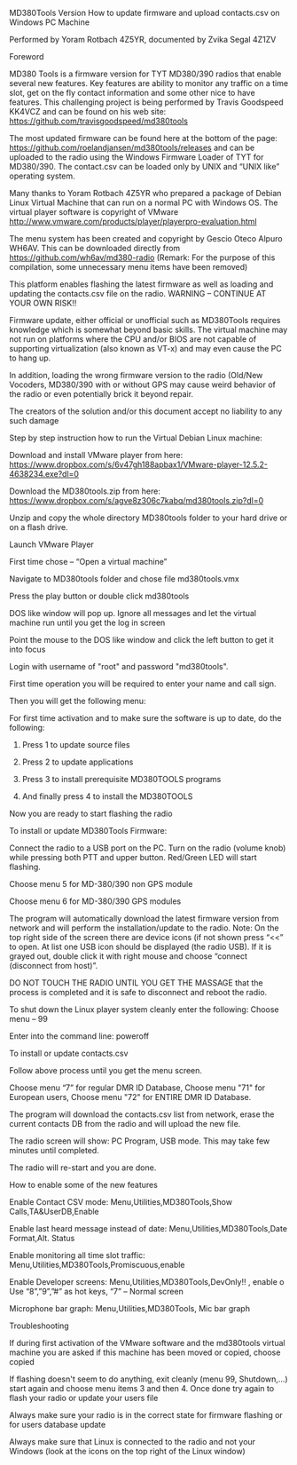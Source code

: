 MD380Tools Version
How to update firmware and upload contacts.csv on Windows PC Machine

Performed by Yoram Rotbach 4Z5YR, documented by Zvika Segal 4Z1ZV

Foreword

MD380 Tools is a firmware version for TYT MD380/390 radios that enable several new features.  Key features are ability to monitor any traffic on a time slot, get on the fly contact information and some other nice to have features.  This challenging project is being performed by Travis Goodspeed KK4VCZ and can be found on his web site: https://github.com/travisgoodspeed/md380tools

The most updated firmware can be found here at the bottom of the page: https://github.com/roelandjansen/md380tools/releases and can be uploaded to the radio using the Windows Firmware Loader of TYT for MD380/390. The contact.csv can be loaded only by UNIX and “UNIX like” operating system.

Many thanks to Yoram Rotbach 4Z5YR who prepared a package of Debian Linux Virtual Machine that can run on a normal PC with Windows OS. The virtual player software is copyright of VMware http://www.vmware.com/products/player/playerpro-evaluation.html

The menu system has been created and copyright by Gescio Oteco Alpuro WH6AV. This can be downloaded directly from https://github.com/wh6av/md380-radio (Remark: For the purpose of this compilation, some unnecessary menu items have been removed)

This platform enables flashing the latest firmware as well as loading and updating the contacts.csv file on the radio.
WARNING – CONTINUE AT YOUR OWN RISK!!

Firmware update, either official or unofficial such as MD380Tools requires knowledge which is somewhat beyond basic skills. The virtual machine may not run on platforms where the CPU and/or BIOS are not capable of supporting virtualization (also known as VT-x) and may even cause the PC to hang up.

In addition, loading the wrong firmware version to the radio (Old/New Vocoders, MD380/390 with or without GPS may cause weird behavior of the radio or even potentially brick it beyond repair.

The creators of the solution and/or this document accept no liability to any such damage

Step by step instruction how to run the Virtual Debian Linux machine:

Download and install VMware player from here: https://www.dropbox.com/s/6v47gh188apbax1/VMware-player-12.5.2-4638234.exe?dl=0

Download the MD380tools.zip from here: https://www.dropbox.com/s/agve8z306c7kabq/md380tools.zip?dl=0

Unzip and copy the whole directory MD380tools folder to your hard drive or on a flash drive.

Launch VMware Player

First time chose – “Open a virtual machine”

Navigate to MD380tools folder and chose file md380tools.vmx

Press the play button or double click md380tools

DOS like window will pop up. Ignore all messages and let the virtual machine run until you get the log in screen

Point the mouse to the DOS like window and click the left button to get it into focus

Login with username of "root" and password "md380tools".

First time operation you will be required to enter your name and call sign.

Then you will get the following menu:

For first time activation and to make sure the software is up to date, do the following:

1. Press 1 to update source files

2. Press 2 to update applications

3. Press 3 to install prerequisite MD380TOOLS programs

4. And finally press 4 to install the MD380TOOLS

Now you are ready to start flashing the radio

To install or update MD380Tools Firmware:

Connect the radio to a USB port on the PC. Turn on the radio (volume knob) while pressing both PTT and upper button. Red/Green LED will start flashing.

Choose menu 5 for MD-380/390 non GPS module

Choose menu 6 for MD-380/390 GPS modules

The program will automatically download the latest firmware version from network and will perform the installation/update to the radio. Note: On the top right side of the screen there are device icons (if not shown press “<<” to open. At list one USB icon should be displayed (the radio USB). If it is grayed out, double click it with right mouse and choose “connect (disconnect from host)”.

DO NOT TOUCH THE RADIO UNTIL YOU GET THE MASSAGE that the process is completed and it is safe to disconnect and reboot the radio.

To shut down the Linux player system cleanly enter the following:
Choose menu – 99

Enter into the command line: poweroff

To install or update contacts.csv

Follow above process until you get the menu screen.

Choose menu “7” for regular DMR ID Database, 
Choose menu "71" for European users, 
Choose menu "72" for ENTIRE DMR ID Database.

The program will download the contacts.csv list from network, erase the current contacts DB from the radio and will upload the new file.

The radio screen will show: PC Program, USB mode. This may take few minutes until completed.

The radio will re-start and you are done.

How to enable some of the new features

Enable Contact CSV mode: Menu,Utilities,MD380Tools,Show Calls,TA&UserDB,Enable

Enable last heard message instead of date: Menu,Utilities,MD380Tools,Date Format,Alt. Status

Enable monitoring all time slot traffic: Menu,Utilities,MD380Tools,Promiscuous,enable

Enable Developer screens: Menu,Utilities,MD380Tools,DevOnly!! , enable
o Use “8”,”9”,”#” as hot keys, “7” – Normal screen

Microphone bar graph: Menu,Utilities,MD380Tools, Mic bar graph

Troubleshooting

If during first activation of the VMware software and the md380tools virtual machine you are asked if this machine has been moved or copied, choose copied

If flashing doesn't seem to do anything, exit cleanly (menu 99, Shutdown,…) start again and choose menu items 3 and then 4. Once done try again to flash your radio or update your users file

Always make sure your radio is in the correct state for firmware flashing or for users database update

Always make sure that Linux is connected to the radio and not your Windows (look at the icons on the top right of the Linux window)
